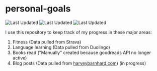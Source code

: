 # personal-goals
![Last Updated](https://img.shields.io/date/1615855860?color=FC4C02&label=Fitness%20Updated&logo=strava)
![Last Updated](https://img.shields.io/date/1615855860?color=7ac70c&label=Language%20Updated&logo=duolingo)
![Last Updated](https://img.shields.io/date/1615855860?color=e9e5cd&label=Books%20Updated&logo=goodreads)

I use this repository to keep track of my progress in these major areas:

1. Fitness (Data pulled from Strava)
2. Language learning (Data pulled from Duolingo)
3. Books read ("Manually" created because goodreads API no longer active)
4. Blog posts (Data pulled from [harveybarnhard.com](https://harveybarnhard.com)) (in progress)
